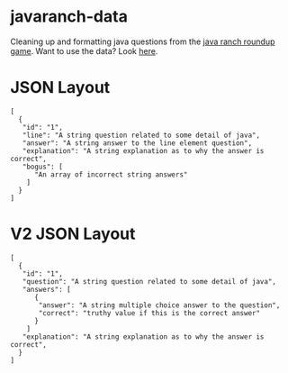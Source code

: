 # javaranch-data
Cleaning up and formatting java questions from the [java ranch roundup game](http://www.javaranch.com/roundup.jsp). Want to use the data? Look [here](http://seanastephens.github.io/javaranch-data/questions.json).

# JSON Layout

    [
      {
       "id": "1",
       "line": "A string question related to some detail of java",
       "answer": "A string answer to the line element question",
       "explanation": "A string explanation as to why the answer is correct",
       "bogus": [
          "An array of incorrect string answers"
        ]
      }
    ]

# V2 JSON Layout

    [
      {
       "id": "1",
       "question": "A string question related to some detail of java",
       "answers": [
          {
           "answer": "A string multiple choice answer to the question",
           "correct": "truthy value if this is the correct answer"
          }
        ]
       "explanation": "A string explanation as to why the answer is correct",
      }
    ]
